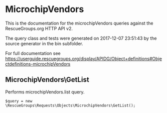 # MicrochipVendors

This is the documentation for the microchipVendors queries against the RescueGroups.org HTTP API v2.

The query class and tests were generated on 2017-12-07 23:51:43 by the source generator in the bin subfolder.

For full documentation see https://userguide.rescuegroups.org/display/APIDG/Object+definitions#Objectdefinitions-microchipVendors

## MicrochipVendors\GetList

Performs microchipVendors.list query.

    $query = new \RescueGroups\Requests\Objects\MicrochipVendors\GetList();





